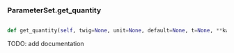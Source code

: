 ### ParameterSet.get_quantity

```py

def get_quantity(self, twig=None, unit=None, default=None, t=None, **kwargs)

```



TODO: add documentation

